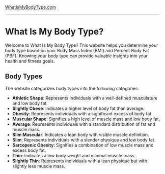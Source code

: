 [WhatIsMyBodyType.com](https://whatismybodytype.com/)

-----

# What Is My Body Type?

Welcome to What Is My Body Type? This website helps you determine your body type based on your Body Mass Index (BMI) and Percent Body Fat (PBF). Knowing your body type can provide valuable insights into your health and fitness goals.

## Body Types

The website categorizes body types into the following categories:

- **Athletic Shape**: Represents individuals with a well-defined musculature and low body fat.
- **Slightly Obese**: Indicates a higher level of body fat than average.
- **Obesity**: Represents individuals with a significant excess of body fat.
- **Muscular Shape**: Signifies a high level of muscle mass and low body fat.
- **Average**: Represents individuals with a standard distribution of fat and muscle mass.
- **Slim Muscular**: Indicates a lean body with visible muscle definition.
- **Slim**: Represents individuals with a slender physique and low body fat.
- **Sarcopenic Obesity**: Signifies a combination of low muscle mass and excess body fat.
- **Thin**: Indicates a low body weight and minimal muscle mass.
- **Slightly Thin**: Represents individuals with a lean physique but with slightly less muscle mass.
